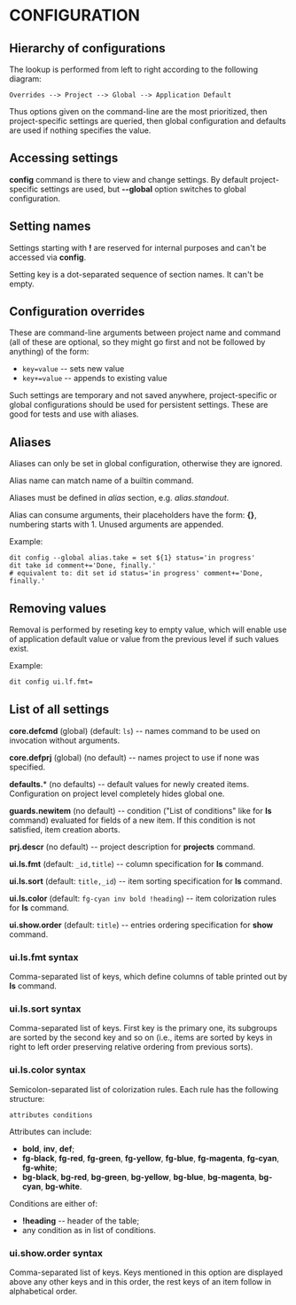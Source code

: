 CONFIGURATION
=============

Hierarchy of configurations
---------------------------

The lookup is performed from left to right according to the following diagram:

```
Overrides --> Project --> Global --> Application Default
```

Thus options given on the command-line are the most prioritized, then
project-specific settings are queried, then global configuration and defaults
are used if nothing specifies the value.

Accessing settings
------------------

**config** command is there to view and change settings.  By default
project-specific settings are used, but **--global** option switches to global
configuration.

Setting names
-------------

Settings starting with **!** are reserved for internal purposes and can't be
accessed via **config**.

Setting key is a dot-separated sequence of section names.  It can't be empty.

Configuration overrides
-----------------------

These are command-line arguments between project name and command (all of these
are optional, so they might go first and not be followed by anything) of the
form:

 - `key=value` -- sets new value
 - `key+=value` -- appends to existing value

Such settings are temporary and not saved anywhere, project-specific or global
configurations should be used for persistent settings.  These are good for tests
and use with aliases.

Aliases
-------

Aliases can only be set in global configuration, otherwise they are ignored.

Alias name can match name of a builtin command.

Aliases must be defined in *alias* section, e.g. *alias.standout*.

Alias can consume arguments, their placeholders have the form: **{<num>}**,
numbering starts with 1.  Unused arguments are appended.

Example:

```
dit config --global alias.take = set ${1} status='in progress'
dit take id comment+='Done, finally.'
# equivalent to: dit set id status='in progress' comment+='Done, finally.'
```

Removing values
---------------

Removal is performed by reseting key to empty value, which will enable use of
application default value or value from the previous level if such values exist.

Example:

```bash
dit config ui.lf.fmt=
```

List of all settings
--------------------

**core.defcmd** (global) (default: `ls`) --
names command to be used on invocation without arguments.

**core.defprj** (global) (no default) --
names project to use if none was specified.

**defaults.*** (no defaults) --
default values for newly created items.  Configuration on project level
completely hides global one.

**guards.newitem** (no default) --
condition ("List of conditions" like for **ls** command) evaluated for fields of
a new item.  If this condition is not satisfied, item creation aborts.

**prj.descr** (no default) --
project description for **projects** command.

**ui.ls.fmt** (default: `_id,title`) --
column specification for **ls** command.

**ui.ls.sort** (default: `title,_id`) --
item sorting specification for **ls** command.

**ui.ls.color** (default: `fg-cyan inv bold !heading`) --
item colorization rules for **ls** command.

**ui.show.order** (default: `title`) --
entries ordering specification for **show** command.

### ui.ls.fmt syntax ###

Comma-separated list of keys, which define columns of table printed out by
**ls** command.

### ui.ls.sort syntax ###

Comma-separated list of keys.  First key is the primary one, its subgroups are
sorted by the second key and so on (i.e., items are sorted by keys in right to
left order preserving relative ordering from previous sorts).

### ui.ls.color syntax ###

Semicolon-separated list of colorization rules.  Each rule has the following
structure:

```
attributes conditions
```

Attributes can include:

 * **bold**, **inv**, **def**;
 * **fg-black**, **fg-red**, **fg-green**, **fg-yellow**, **fg-blue**,
   **fg-magenta**, **fg-cyan**, **fg-white**;
 * **bg-black**, **bg-red**, **bg-green**, **bg-yellow**, **bg-blue**,
   **bg-magenta**, **bg-cyan**, **bg-white**.

Conditions are either of:

 * **!heading** -- header of the table;
 * any condition as in list of conditions.

### ui.show.order syntax ###

Comma-separated list of keys.  Keys mentioned in this option are displayed above
any other keys and in this order, the rest keys of an item follow in
alphabetical order.
